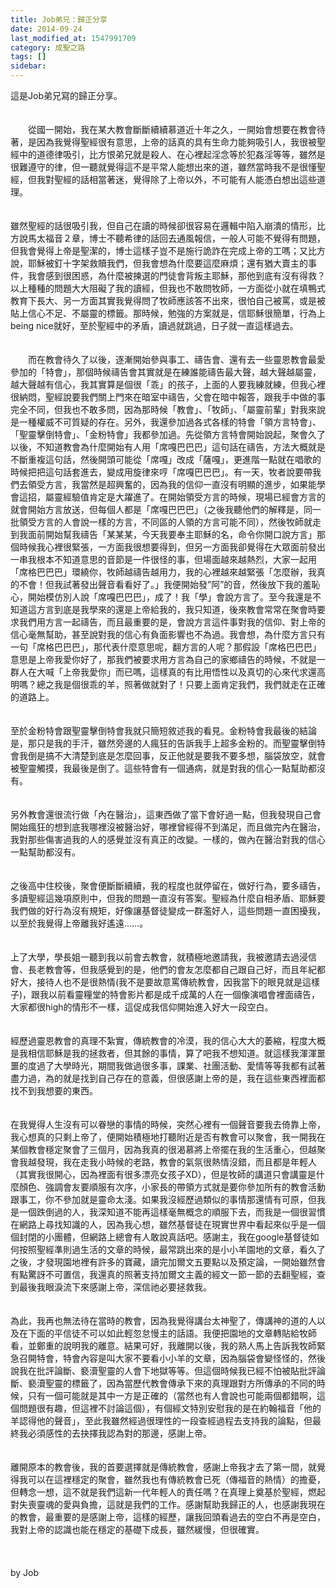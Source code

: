 ```yaml
---
title: Job弟兄：歸正分享
date: 2014-09-24
last_modified_at: 1547991709
category: 成聖之路
tags: []
sidebar: 
---
```


<p>這是Job弟兄寫的歸正分享。<br/><!--more--><br/><br/>　　從國一開始，我在某大教會斷斷續續慕道近十年之久，一開始會想要在教會待著，是因為我覺得聖經很有意思，上帝的話真的具有生命力能夠吸引人，我很被聖經中的道德律吸引，比方恨弟兄就是殺人、在心裡起淫念等於犯姦淫等等，雖然是很難遵守的律，但一聽就覺得這不是平常人能想出來的道，雖然當時我不是很懂聖經，但我對聖經的話相當著迷，覺得除了上帝以外，不可能有人能憑白想出這些道理。<br/><br/><br/>雖然聖經的話很吸引我，但自己在讀的時候卻很容易在邏輯中陷入崩潰的情形，比方說馬太福音２章，博士不聽希律的話回去通風報信，一般人可能不覺得有問題，但我會覺得上帝是聖潔的，博士這樣子豈不是施行詭詐在完成上帝的工嗎；又比方說，耶穌被釘十字架救贖我們，但我會想為什麼要這麼麻煩；還有猶大賣主的事件，我會感到很困惑，為什麼被揀選的門徒會背叛主耶穌，那他到底有沒有得救？以上種種的問題大大阻礙了我的讀經，但我也不敢問牧師，一方面從小就在填鴨式教育下長大、另一方面其實我覺得問了牧師應該答不出來，很怕自己被罵，或是被貼上信心不足、不屬靈的標籤。那時候，勉強的方案就是，信耶穌很簡單，行為上being nice就好，至於聖經中的矛盾，讀過就跳過，日子就一直這樣過去。<br/><br/><br/>　　而在教會待久了以後，逐漸開始參與事工、禱告會、還有去一些靈恩教會最愛參加的「特會」，那個時候禱告會其實就是在練誰能禱告最大聲，越大聲越屬靈，越大聲越有信心，我其實算是個很「乖」的孩子，上面的人要我練就練，但我心裡很納悶，聖經說要我們關上門來在暗室中禱告，父會在暗中報答，跟我手中做的事完全不同，但我也不敢多問，因為那時候「教會」、「牧師」、「屬靈前輩」對我來說是一種權威不可質疑的存在。另外，我還參加過各式各樣的特會「領方言特會」、「聖靈擊倒特會」、「金粉特會」我都參加過。先從領方言特會開始說起，聚會久了以後，不知道教會為什麼開始有人用「席嘎巴巴巴」這句話在禱告，方法大概就是不斷重複這句話，然後開頭可能從「席嘎」改成「薩嘎」，更進階一點就在唱歌的時候把把這句話套進去，變成用旋律來哼「席嘎巴巴巴」。有一天，牧者說要帶我們去領受方言，我當然是超興奮的，因為我的信仰一直沒有明顯的進步，如果能學會這招，屬靈經驗值肯定是大躍進了。在開始領受方言的時候，現場已經會方言的就會開始方言放送，但每個人都是「席嘎巴巴巴」（之後我聽他們的解釋是，同一批領受方言的人會說一樣的方言，不同區的人領的方言可能不同），然後牧師就走到我面前開始幫我禱告「某某某，今天我要奉主耶穌的名，命令你開口說方言」那個時候我心裡很緊張，一方面我很想要得到，但另一方面我卻覺得在大眾面前發出一串我根本不知道意思的音節是一件很怪的事，但場面越來越熱烈，大家一起用「席格巴巴巴」環繞你，牧師越禱告越用力，我的心裡越來越緊張「怎麼辦，我真的不會！但我試著發出聲音看看好了。」我便開始發”阿”的音，然後放下我的羞恥心，開始模仿別人說「席嘎巴巴巴」，成了！我「學」會說方言了。至今我還是不知道這方言到底是我學來的還是上帝給我的，我只知道，後來教會常常在聚會時要求我們用方言一起禱告，而且最重要的是，會說方言這件事對我的信仰、對上帝的信心毫無幫助，甚至說對我的信心有負面影響也不為過。我會想，為什麼方言只有一句「席格巴巴巴」，那代表什麼意思呢，翻方言的人呢？那假設「席格巴巴巴」意思是上帝我愛你好了，那我們被要求用方言為自己的家鄉禱告的時候，不就是一群人在大喊「上帝我愛你」而已嗎，這樣真的有比用悟性以及真切的心來代求還高明嗎？總之我是個很乖的羊，照著做就對了！只要上面肯定我們，我們就走在正確的道路上。<br/><br/><br/>	至於金粉特會跟聖靈擊倒特會我就只簡短敘述我的看見。金粉特會我最後的結論是，那只是我的手汗，雖然旁邊的人瘋狂的告訴我手上超多金粉的。而聖靈擊倒特會我倒是搞不大清楚到底是怎麼回事，反正他就是要我不要多想，腦袋放空，就會被聖靈觸摸，我最後是倒了。這些特會有一個通病，就是對我的信心一點幫助都沒有。<br/><br/><br/>	另外教會還很流行做「內在醫治」，這東西做了當下會好過一點，但我發現自己會開始瘋狂的想到底我哪裡沒被醫治好，哪裡曾經得不到滿足，而且做完內在醫治，我對那些傷害過我的人的感覺並沒有真正的改變。一樣的，做內在醫治對我的信心一點幫助都沒有。<br/><br/><br/>	之後高中住校後，聚會便斷斷續續，我的程度也就停留在，做好行為，要多禱告，多讀聖經這幾項原則中，但我的問題一直沒有答案。聖經為什麼自相矛盾、耶穌要我們做的好行為沒有規矩，好像讓基督徒變成一群濫好人，這些問題一直困擾我，以至於我覺得上帝離我好遙遠……。<br/><br/><br/>	上了大學，學長姐一聽到我以前會去教會，就積極地邀請我，我被邀請去過浸信會、長老教會等，但我感覺到的是，他們的會友怎麼都自己跟自己好，而且年紀都好大，接待人也不是很熱情(我不是要故意罵傳統教會，因我當下的眼見就是這樣子)，跟我以前看靈糧堂的特會影片都是成千成萬的人在一個像演唱會裡面禱告，大家都很high的情形不一樣，這促成我信仰開始進入好大一段空白。<br/><br/><br/>	經歷過靈恩教會的真理不紮實，傳統教會的冷漠，我的信心大大的萎縮，程度大概是我相信耶穌是我的拯救者，但其餘的事情，算了吧我不想知道。就這樣我渾渾噩噩的度過了大學時光，期間我做過很多事，課業、社團活動、愛情等等我都有試著盡力過，為的就是找到自己存在的意義，但很感謝上帝的是，我在這些東西裡面都找不到我想要的東西。<br/><br/><br/>	在我覺得人生沒有可以眷戀的事情的時候，突然心裡有一個聲音要我去倚靠上帝，我心想真的只剩上帝了，便開始積極地打聽附近是否有教會可以聚會，我一開我在某個教會穩定聚會了三個月，因為我真的很渴慕將上帝擺在我的生活重心，但越聚會我越發現，我在走我小時候的老路，教會的氣氛很熱情沒錯，而且都是年輕人（其實我很開心，因為裡面有很多漂亮女孩子XD），但是牧師的講道只會講靈是什麼顏色、強調會友要順服有次序，小家長的帶領方式就是要你參加所有的教會活動跟事工，你不參加就是靈命太淺。如果我沒經歷過類似的事情那還情有可原，但我是一個跌倒過的人，我深知道不能再這樣毫無概念的順服下去，而我是一個很習慣在網路上尋找知識的人，因為我心想，雖然基督徒在現實世界中看起來似乎是一個個封閉的小團體，但網路上總會有人敢說真話吧。感謝主，我在google基督徒如何按照聖經準則過生活的文章的時候，最常跳出來的是小小羊園地的文章，看久了之後，才發現園地裡有許多的寶藏，讀完加爾文五要點以及預定論，一開始雖然會有點驚訝不可置信，我還真的照著支持加爾文主義的經文一節一節的去翻聖經，查到最後我眼淚流下來感謝上帝，深信祂必要拯救我。<br/><br/><br/>	為此，我再也無法待在當時的教會，因為我覺得講台太神聖了，傳講神的道的人以及在下面的平信徒不可以如此輕忽怠慢主的話語。我便把園地的文章轉貼給牧師看，並鄭重的說明我的離意。結果可好，我離開以後，我的熟人馬上告訴我牧師緊急召開特會，特會內容是叫大家不要看小小羊的文章，因為腦袋會變怪怪的，然後說我在批評論斷、褻瀆聖靈的人會下地獄等等。但這個時候我已經不怕被貼批評論斷、褻瀆聖靈的標籤了，因為當歷代教會傳承下來的真理跟對方所傳承的不同的時候，只有一個可能就是其中一方是正確的（當然也有人會說也可能兩個都錯啊，這個問題很有趣，但這裡不討論這個），有個經文特別安慰我的是在約翰福音「他的羊認得他的聲音」，至此我雖然經過很理性的一段查經過程去支持我的論點，但最終我必須感性的去抉擇我認為對的那邊，感謝上帝。<br/><br/><br/>	離開原本的教會後，我的首要選擇就是傳統教會，感謝上帝我才去了第一間，就覺得我可以在這裡穩定的聚會，雖然我也有傳統教會已死（傳福音的熱情）的擔憂，但轉念一想，這不就是我們這新一代年輕人的責任嗎？在真理上奠基於聖經，燃起對失喪靈魂的愛與負擔，這就是我們的工作。感謝幫助我歸正的人，也感謝我現在的教會，最重要的是感謝上帝，這樣的經歷，讓我回頭看過去的空白不再是空白，我對上帝的認識也能在穩定的基礎下成長，雖然緩慢，但很確實。<br/><br/><br/><br/>by Job<br/><br/><br/><br/><br/><br/><br/>
</p>